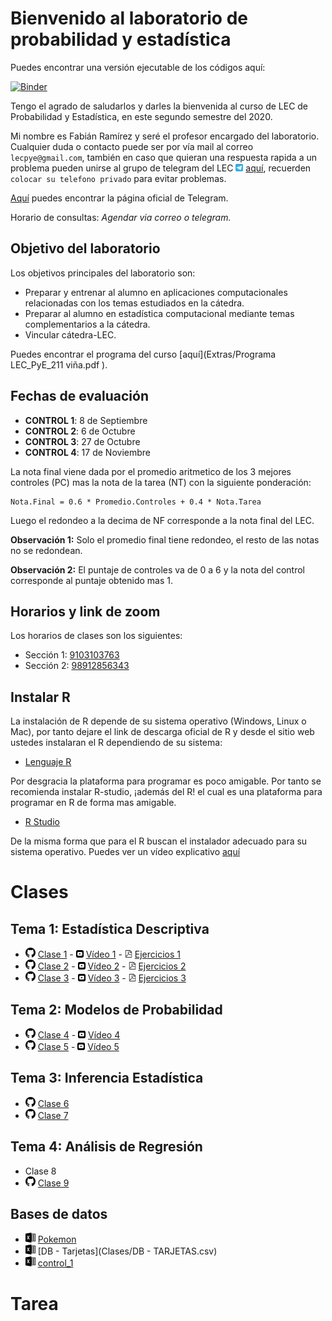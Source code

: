 # Bienvenido al laboratorio de probabilidad y estadística

Puedes encontrar una versión ejecutable de los códigos aquí:

 [![Binder](https://mybinder.org/badge_logo.svg)](https://mybinder.org/v2/gh/fabimath/LEC-PYE/master?urlpath=lab)

Tengo el agrado de saludarlos y darles la bienvenida al curso de LEC de Probabilidad y Estadística, en este segundo semestre del 2020. 

Mi nombre es Fabián Ramírez y seré el profesor encargado del laboratorio. Cualquier duda o contacto puede ser por vía mail al correo `lecpye@gmail.com`, también en caso que quieran una respuesta rapida a un problema pueden unirse al grupo de telegram del LEC <img src="telegram_logo.svg" alt="drawing" width="12"/> [aquí](https://t.me/joinchat/ObaYLhsOqO1xnWNu_znthw), recuerden `colocar su telefono privado` para evitar problemas.

[Aquí](https://desktop.telegram.org/) puedes encontrar la página oficial de Telegram.

Horario de consultas: _Agendar via correo o telegram._

## Objetivo del laboratorio

Los objetivos principales del laboratorio son:
* Preparar y entrenar al alumno en aplicaciones computacionales relacionadas con los temas estudiados en la cátedra.
* Preparar al alumno en estadística computacional mediante temas complementarios a la cátedra.
* Vincular cátedra-LEC.

Puedes encontrar el programa del curso [aquí](Extras/Programa LEC_PyE_211 viña.pdf ).

## Fechas de evaluación

* **CONTROL 1**: 8 de Septiembre
* **CONTROL 2**: 6 de Octubre
* **CONTROL 3**: 27 de Octubre
* **CONTROL 4**: 17 de Noviembre


La nota final viene dada por el promedio aritmetico de los 3 mejores controles (PC) mas la nota de la tarea (NT) con la siguiente ponderación:

~~~
Nota.Final = 0.6 * Promedio.Controles + 0.4 * Nota.Tarea
~~~

Luego el redondeo a la decima de NF corresponde a la nota final del LEC.

**Observación 1:** Solo el promedio final tiene redondeo, el resto de las notas no se redondean.

**Observación 2:** El puntaje de controles va de 0 a 6 y la nota del control corresponde al puntaje obtenido mas 1. 

## Horarios y link de zoom
Los horarios de clases son los siguientes:
* Sección 1:  [9103103763](https://zoom.us/j/9103103763)
* Sección 2:  [98912856343](https://zoom.us/j/98912856343)

## Instalar R

La instalación de R depende de su sistema operativo (Windows, Linux o Mac), por tanto dejare el link de descarga oficial de R y desde el sitio web ustedes instalaran el R dependiendo de su sistema:

* [Lenguaje R](https://cran.dcc.uchile.cl/)

Por desgracia la plataforma para programar es poco amigable. Por tanto se recomienda instalar R-studio, ¡además del R! el cual es una plataforma para programar en R de forma mas amigable.

* [R Studio](https://rstudio.com/products/rstudio/download/)

De la misma forma que para el R buscan el instalador adecuado para su sistema operativo. Puedes ver un vídeo explicativo [aquí](Extras/R_video.mp4)

# Clases
## Tema 1: Estadística Descriptiva
* <img src="git_logo.svg" alt="drawing" width="16"/> [Clase 1](https://github.com/Fabimath/LEC-PYE/blob/master/Clases/Clase_01.ipynb) - <img src="yt_logo.svg" alt="drawing" width="12"/> [Vídeo 1](https://youtu.be/lPwg4tLcUpw) - <img src="pdf_logo.svg" alt="drawing" width="12"/> [Ejercicios 1](https://github.com/Fabimath/LEC-PYE/blob/master/Clases/Ejercicios_1.ipynb)
* <img src="git_logo.svg" alt="drawing" width="16"/> [Clase 2](https://github.com/Fabimath/LEC-PYE/blob/master/Clases/Clase_02.ipynb) - <img src="yt_logo.svg" alt="drawing" width="12"/> [Vídeo 2](https://youtu.be/D_XgVGD0SEc) - <img src="pdf_logo.svg" alt="drawing" width="12"/> [Ejercicios 2](Clases/Ejercicios_2.pdf)
* <img src="git_logo.svg" alt="drawing" width="16"/> [Clase 3](https://github.com/Fabimath/LEC-PYE/blob/master/Clases/Clase_03.ipynb) - <img src="yt_logo.svg" alt="drawing" width="12"/> [Vídeo 3](https://youtu.be/FeGm7Odj7Vs) - <img src="pdf_logo.svg" alt="drawing" width="12"/> [Ejercicios 3](https://github.com/Fabimath/LEC-PYE/blob/master/Clases/Ejercicios_3.ipynb)

## Tema 2: Modelos de Probabilidad
* <img src="git_logo.svg" alt="drawing" width="16"/> [Clase 4](https://github.com/Fabimath/LEC-PYE/blob/master/Clases/Clase_04.ipynb) - <img src="yt_logo.svg" alt="drawing" width="12"/> [Vídeo 4](https://youtu.be/zsmlTOasvKs)
* <img src="git_logo.svg" alt="drawing" width="16"/> [Clase 5](https://github.com/Fabimath/LEC-PYE/blob/master/Clases/Clase_05.ipynb) - <img src="yt_logo.svg" alt="drawing" width="12"/> [Vídeo 5](https://youtu.be/QbKEeXOege0)  

## Tema 3: Inferencia Estadística
* <img src="git_logo.svg" alt="drawing" width="16"/> [Clase 6](https://github.com/Fabimath/LEC-PYE/blob/master/Clases/Clase_06.ipynb)
* <img src="git_logo.svg" alt="drawing" width="16"/> [Clase 7](https://github.com/Fabimath/LEC-PYE/blob/master/Clases/Clase_07.ipynb)

## Tema 4: Análisis de Regresión
* Clase 8
* <img src="git_logo.svg" alt="drawing" width="16"/> [Clase 9](https://github.com/Fabimath/LEC-PYE/blob/master/Clases/Clase_09.ipynb)

## Bases de datos

* <img src="excel_logo.svg" alt="drawing" width="16"/> [Pokemon](Clases/pokemon.csv)
* <img src="excel_logo.svg" alt="drawing" width="16"/> [DB - Tarjetas](Clases/DB - TARJETAS.csv)
* <img src="excel_logo.svg" alt="drawing" width="16"/> [control_1](Clases/superstore.csv)

# Tarea


